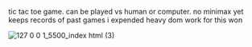 tic tac toe game. 
can be played vs human or computer.
no minimax yet
keeps records of past games
i expended heavy dom work for this won


![127 0 0 1_5500_index html (3)](https://github.com/user-attachments/assets/d8e272aa-2ee7-41d4-a017-f0fab87fdae6)
